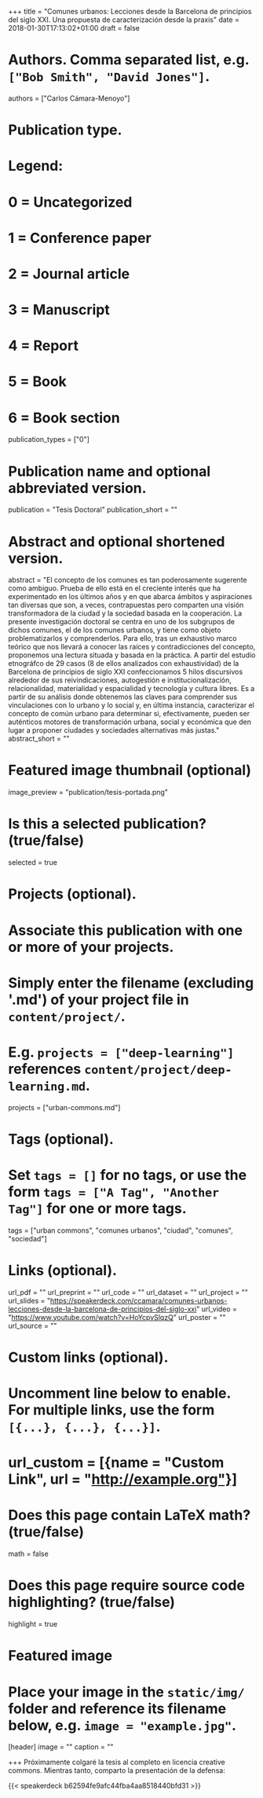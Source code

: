 +++
title = "Comunes urbanos: Lecciones desde la Barcelona de principios del siglo XXI. Una propuesta de caracterización desde la praxis"
date = 2018-01-30T17:13:02+01:00
draft = false

# Authors. Comma separated list, e.g. `["Bob Smith", "David Jones"]`.
authors = ["Carlos Cámara-Menoyo"]

# Publication type.
# Legend:
# 0 = Uncategorized
# 1 = Conference paper
# 2 = Journal article
# 3 = Manuscript
# 4 = Report
# 5 = Book
# 6 = Book section
publication_types = ["0"]

# Publication name and optional abbreviated version.
publication = "Tesis Doctoral"
publication_short = ""

# Abstract and optional shortened version.
abstract = "El concepto de los comunes es tan poderosamente sugerente como ambiguo. Prueba de ello está en el creciente interés que ha experimentado en los últimos años y en que abarca ámbitos y aspiraciones tan diversas que son, a veces, contrapuestas pero comparten una visión transformadora de la ciudad y la sociedad basada en la cooperación. La presente investigación doctoral se centra en uno de los subgrupos de dichos comunes, el de los comunes urbanos, y tiene como objeto problematizarlos y comprenderlos. Para ello, tras un exhaustivo marco teórico que nos llevará a conocer las raíces y contradicciones del concepto, proponemos una lectura situada y basada en la práctica. A partir del estudio etnográfco de 29 casos (8 de ellos  analizados con exhaustividad) de la Barcelona de principios de siglo XXI confeccionamos 5 hilos discursivos alrededor de sus reivindicaciones, autogestión e institucionalización, relacionalidad, materialidad y espacialidad y tecnología y cultura libres. Es a partir de su análisis donde obtenemos las claves para comprender sus vinculaciones con lo urbano y lo social y, en última instancia, caracterizar el concepto de  común urbano para determinar si, efectivamente, pueden ser auténticos motores de transformación urbana, social y económica que den lugar a proponer ciudades y sociedades alternativas más justas."
abstract_short = ""

# Featured image thumbnail (optional)
image_preview = "publication/tesis-portada.png"

# Is this a selected publication? (true/false)
selected = true

# Projects (optional).
#   Associate this publication with one or more of your projects.
#   Simply enter the filename (excluding '.md') of your project file in `content/project/`.
#   E.g. `projects = ["deep-learning"]` references `content/project/deep-learning.md`.
projects = ["urban-commons.md"]

# Tags (optional).
#   Set `tags = []` for no tags, or use the form `tags = ["A Tag", "Another Tag"]` for one or more tags.
tags = ["urban commons", "comunes urbanos", "ciudad", "comunes", "sociedad"]

# Links (optional).
url_pdf = ""
url_preprint = ""
url_code = ""
url_dataset = ""
url_project = ""
url_slides = "https://speakerdeck.com/ccamara/comunes-urbanos-lecciones-desde-la-barcelona-de-principios-del-siglo-xxi"
url_video = "https://www.youtube.com/watch?v=HoYcpvSlqzQ"
url_poster = ""
url_source = ""

# Custom links (optional).
#   Uncomment line below to enable. For multiple links, use the form `[{...}, {...}, {...}]`.
# url_custom = [{name = "Custom Link", url = "http://example.org"}]

# Does this page contain LaTeX math? (true/false)
math = false

# Does this page require source code highlighting? (true/false)
highlight = true

# Featured image
# Place your image in the `static/img/` folder and reference its filename below, e.g. `image = "example.jpg"`.
[header]
image = ""
caption = ""

+++
Próximamente colgaré la tesis al completo en licencia creative commons. Mientras tanto, comparto la presentación de la defensa:

{{< speakerdeck b62594fe9afc44fba4aa8518440bfd31 >}}
